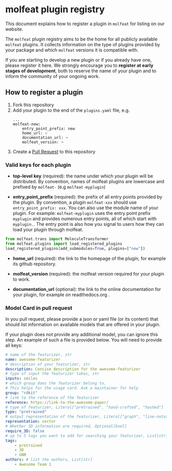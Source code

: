 # molfeat plugin registry

This document explains how to register a plugin in `molfeat` for listing on our website. 

The `molfeat` plugin registry aims to be the home for all publicly available `molfeat` plugins. It
collects information on the type of plugins provided by your package and which `molfeat` versions it is compatible with.

If you are starting to develop a new plugin or if you already have one, please register it here.
We strongly encourage you to **register at early stages of development**, both to reserve the name of your plugin and to inform the community of your ongoing work.


## How to register a plugin

1. Fork this repository
2. Add your plugin to the end of the `plugins.yaml` file, e.g.
    ```
    ...
    molfeat-new:
        entry_point_prefix: new
        home_url: ~
        documentation_url: ~
        molfeat_version: ~

    ```
3. Create a [Pull Request](https://github.com/datamol-io/molfeat/pulls) to this repository

### Valid keys for each plugin

- __top-level key__ (required):
the name under which your plugin will be distributed.
By convention, names of molfeat plugins are lowercase and prefixed by `molfeat-` (e.g `molfeat-myplugin`)

- __entry_point_prefix__ (required):
the prefix of all entry points provided by the plugin.
By convention, a plugin `molfeat-xxx` should use `entry_point_prefix: xxx`. You can also use the module name of your plugin. For example: `molfeat-myplugin` uses the entry point prefix `myplugin` and provides numerous entry points, all of which start with `myplugin.`. The entry point is also how you signal to users how they can load your plugin through molfeat. 

```python
from molfeat.trans import MoleculeTransformer
from molfeat.plugins import load_registered_plugins
load_registered_plugins(add_submodules=True, plugins=["new"])
```

- __home_url__ (required):
the link to the homepage of the plugin, for example its github repository.

- __molfeat_version__ (required):
the molfeat version required for your plugin to work.

- __documentation_url__ (optional):
the link to the online documentation for your plugin, for example on readthedocs.org .


### Model Card in pull request

In you pull request, please  provide a json or yaml file (or its content) that should list information on available models that are offered in your plugin. 

If your plugin does not provide any additional model, you can ignore this step.
An example of such a file is provided below. You will need to provide all keys:

```yaml
# name of the featurizer, str
name: awesome-featurizer 
# description of your featurizer, str
description: Concise description for the awesome-featurizer
# type of input the featurizer takes, str
inputs: smiles
# which group does the featurizer belong to. 
# This helps for the usage card. Ask a maintainer for help
group: "rdkit"
# link to the reference of the featurizer
reference: https://link-to-the-awesome-paper/
# type of featurizer, Literal["pretrained", "hand-crafted", "hashed"]
type: "pretrained" 
# output representation of the featurizer, Literal["graph", "line-notation", "vector", "tensor", "other"]
representation: vector 
# Whether 3D information are required, Optional[bool]
require_3D: false 
# up to 5 tags you want to add for searching your featurizer, List[str]
tags:
    - pretrained
    - 3D
    - GNN
authors: # list the authors, List[str]
    - Awesome Team 1
```